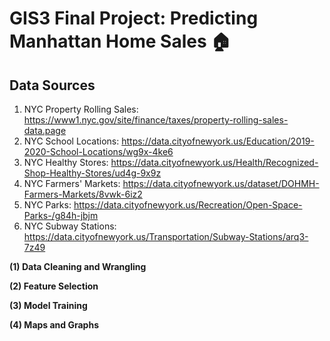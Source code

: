 # GIS3 Final Project: Predicting Manhattan Home Sales 🏠

## **Data Sources**
1) NYC Property Rolling Sales: https://www1.nyc.gov/site/finance/taxes/property-rolling-sales-data.page
2) NYC School Locations: https://data.cityofnewyork.us/Education/2019-2020-School-Locations/wg9x-4ke6
3) NYC Healthy Stores: https://data.cityofnewyork.us/Health/Recognized-Shop-Healthy-Stores/ud4g-9x9z
4) NYC Farmers' Markets: https://data.cityofnewyork.us/dataset/DOHMH-Farmers-Markets/8vwk-6iz2
5) NYC Parks: https://data.cityofnewyork.us/Recreation/Open-Space-Parks-/g84h-jbjm
6) NYC Subway Stations: https://data.cityofnewyork.us/Transportation/Subway-Stations/arq3-7z49

**(1) Data Cleaning and Wrangling**

**(2) Feature Selection**

**(3) Model Training**

**(4) Maps and Graphs**

